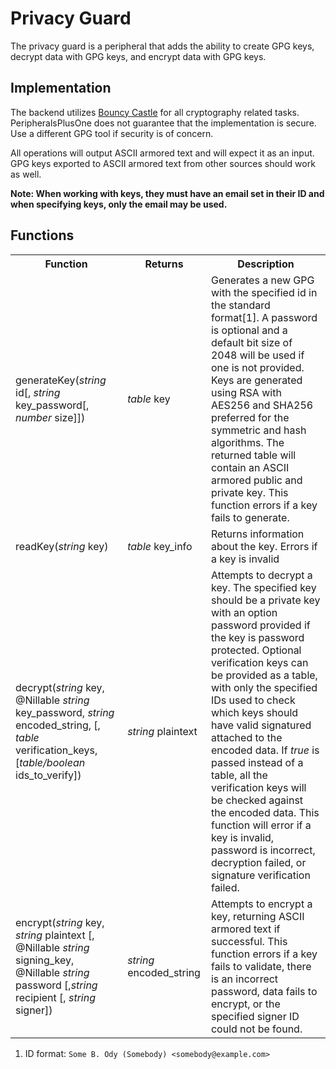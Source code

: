 # Privacy Guard

The privacy guard is a peripheral that adds the ability to create GPG keys, decrypt data with GPG keys, and encrypt
 data with GPG keys.
 
## Implementation

The backend utilizes [Bouncy Castle] for all cryptography related tasks. PeripheralsPlusOne does not guarantee that the
 implementation is secure. Use a different GPG tool if security is of concern.
 
All operations will output ASCII armored text and will expect it as an input. GPG keys exported to ASCII armored text
 from other sources should work as well.
 
**Note: When working with keys, they must have an email set in their ID and when specifying keys, only the email may
 be used.**
 
 
## Functions
                
<table>
  <tr>
    <th>Function</th>
    <th>Returns</th>
    <th>Description</th>
  </tr>
  <tr>
    <td>generateKey(<i>string</i> id[, <i>string</i> key_password[, <i>number</i> size]])</td>
    <td><i>table</i> key</td>
    <td>Generates a new GPG with the specified id in the standard format[1]. A password is optional and a default bit
     size of 2048 will be used if one is not provided. Keys are generated using RSA with AES256 and SHA256 preferred for
     the symmetric and hash algorithms. The returned table will contain an ASCII armored public and private key. 
     This function errors if a key fails to generate.</td>
  </tr>
  <tr>
    <td>readKey(<i>string</i> key)</td>
    <td><i>table</i> key_info</td>
    <td>Returns information about the key. Errors if a key is invalid</td>
  </tr>
  <tr>
    <td>decrypt(<i>string</i> key, @Nillable <i>string</i> key_password, <i>string</i> encoded_string,
     [, <i>table</i> verification_keys, [<i>table/boolean</i> ids_to_verify])</td>
    <td><i>string</i> plaintext</td>
    <td>Attempts to decrypt a key. The specified key should be a private key with an option password provided if the
     key is password protected. Optional verification keys can be provided as a table, with only the specified IDs
     used to check which keys should have valid signatured attached to the encoded data. If <i>true</i> is passed
     instead of a table, all the verification keys will be checked against the encoded data. This function will error
     if a key is invalid, password is incorrect, decryption failed, or signature verification failed.</td>
  </tr>
  <tr>
    <td>encrypt(<i>string</i> key, <i>string</i> plaintext 
    [, @Nillable <i>string</i> signing_key, @Nillable <i>string</i> password 
    [,<i>string</i> recipient [, <i>string</i> signer])</td>
    <td><i>string</i> encoded_string</td>
    <td>Attempts to encrypt a key, returning ASCII armored text if successful. This function errors if a key fails
     to validate, there is an incorrect password, data fails to encrypt, or the specified signer ID could not be 
     found.</td>
  </tr>
</table>

1. ID format: `Some B. Ody (Somebody) <somebody@example.com>`



[Bouncy Castle]: https://bouncycastle.org/java.html